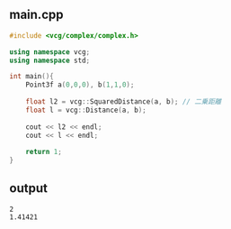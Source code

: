 ## main.cpp

```cpp
#include <vcg/complex/complex.h>

using namespace vcg;
using namespace std;

int main(){
	Point3f a(0,0,0), b(1,1,0);
	
	float l2 = vcg::SquaredDistance(a, b); // 二乗距離
	float l = vcg::Distance(a, b);
	
	cout << l2 << endl;
	cout << l << endl;
	
	return 1;
}
```



## output

```shell
2
1.41421
```

